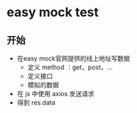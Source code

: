 # easy mock test

## 开始

  - 在easy mock官网提供的线上地址写数据
    - 定义 method ：get，post，...
    - 定义接口
    - 模拟的数据
  - 在 js 中使用 axios 发送请求
  - 得到 res.data
